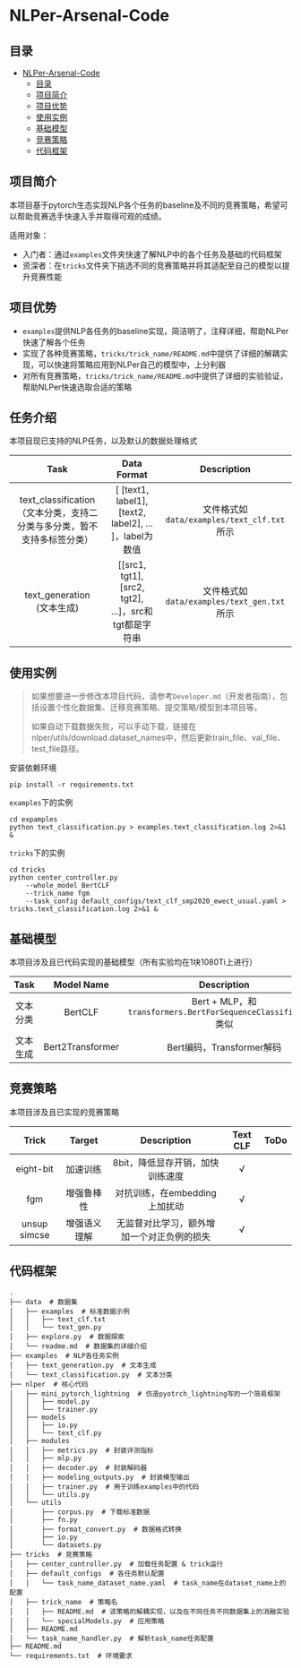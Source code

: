 # NLPer-Arsenal-Code


## 目录
- [NLPer-Arsenal-Code](#nlper-arsenal-code)
  - [目录](#目录)
  - [项目简介](#项目简介)
  - [项目优势](#项目优势)
  - [使用实例](#使用实例)
  - [基础模型](#基础模型)
  - [竞赛策略](#竞赛策略)
  - [代码框架](#代码框架)


## 项目简介

本项目基于pytorch生态实现NLP各个任务的baseline及不同的竞赛策略，希望可以帮助竞赛选手快速入手并取得可观的成绩。

适用对象：
- 入门者：通过`examples`文件夹快速了解NLP中的各个任务及基础的代码框架  
- 资深者：在`tricks`文件夹下挑选不同的竞赛策略并将其适配至自己的模型以提升竞赛性能  

## 项目优势

* `examples`提供NLP各任务的baseline实现，简洁明了，注释详细，帮助NLPer快速了解各个任务
* 实现了各种竞赛策略，`tricks/trick_name/README.md`中提供了详细的解耦实现，可以快速将策略应用到NLPer自己的模型中，上分利器
* 对所有竞赛策略，`tricks/trick_name/README.md`中提供了详细的实验验证，帮助NLPer快速选取合适的策略

## 任务介绍

本项目现已支持的NLP任务，以及默认的数据处理格式

|                             Task                             |                      Data Format                       |                Description                 |
| :----------------------------------------------------------: | :----------------------------------------------------: | :----------------------------------------: |
| text_classification <br />（文本分类，支持二分类与多分类，暂不支持多标签分类） | [ [text1, label1], [text2, label2], ... ]，label为数值 | 文件格式如`data/examples/text_clf.txt`所示 |
|               text_generation<br />(文本生成)                | [[src1, tgt1], [src2, tgt2], ...]，src和tgt都是字符串  | 文件格式如`data/examples/text_gen.txt`所示 |



## 使用实例

> 如果想要进一步修改本项目代码，请参考`Developer.md`（开发者指南），包括设置个性化数据集、迁移竞赛策略、提交策略/模型到本项目等。  
>
> 如果自动下载数据失败，可以手动下载，链接在nlper/utils/download.dataset_names中，然后更新train_file、val_file、test_file路径。

安装依赖环境

```shell
pip install -r requirements.txt
```

`examples`下的实例

```shell
cd expamples
python text_classification.py > examples.text_classification.log 2>&1 &
```

`tricks`下的实例

```shell
cd tricks
python center_controller.py 
    --whole_model BertCLF 
    --trick_name fgm 
    --task_config default_configs/text_clf_smp2020_ewect_usual.yaml > tricks.text_classification.log 2>&1 &
```

## 基础模型

本项目涉及且已代码实现的基础模型（所有实验均在1块1080Ti上进行）

|   Task   |    Model Name    |                         Description                          |
| :------: | :--------------: | :----------------------------------------------------------: |
| 文本分类 |     BertCLF      | Bert + MLP，和`transformers.BertForSequenceClassification`类似 |
| 文本生成 | Bert2Transformer |                  Bert编码，Transformer解码                   |


## 竞赛策略

本项目涉及且已实现的竞赛策略


|    Trick     |    Target    |                Description                 | Text CLF | ToDo |
| :----------: | :----------: | :----------------------------------------: | :------: | :--: |
|  eight-bit   |   加速训练   |      8bit，降低显存开销，加快训练速度      |    √     |      |
|     fgm      |  增强鲁棒性  |       对抗训练，在embedding上加扰动        |    √     |      |
| unsup simcse | 增强语义理解 | 无监督对比学习，额外增加一个对正负例的损失 |    √     |      |

## 代码框架

```angular2html
.
├── data  # 数据集
│   ├── examples  # 标准数据示例
│   │   ├── text_clf.txt
│   │   └── text_gen.py
│   ├── explore.py  # 数据探索
│   └── readme.md  # 数据集的详细介绍
├── examples  # NLP各任务实例
│   ├── text_generation.py  # 文本生成
│   └── text_classification.py  # 文本分类
├── nlper  # 核心代码
│   ├── mini_pytorch_lightning  # 仿造pyotrch_lightning写的一个简易框架
│   │   ├── model.py
│   │   └── trainer.py
│   ├── models
│   │   ├── io.py
│   │   └── text_clf.py
│   ├── modules
│   │   ├── metrics.py  # 封装评测指标
│   │   ├── mlp.py
│   │   ├── decoder.py  # 封装解码器
│   │   ├── modeling_outputs.py  # 封装模型输出
│   │   ├── trainer.py  # 用于训练examples中的代码
│   │   └── utils.py
│   └── utils
│       ├── corpus.py  # 下载标准数据
│       ├── fn.py
│       ├── format_convert.py  # 数据格式转换
│       ├── io.py
│       └── datasets.py
├── tricks  # 竞赛策略
│   ├── center_controller.py  # 加载任务配置 & trick运行
│   ├── default_configs  # 各任务默认配置
│   │   └── task_name_dataset_name.yaml  # task_name在dataset_name上的配置
│   ├── trick_name  # 策略名
│   │   ├── README.md  # 该策略的解耦实现，以及在不同任务不同数据集上的消融实验
│   │   └── specialModels.py  # 应用策略
│   ├── README.md
│   └── task_name_handler.py  # 解析task_name任务配置
├── README.md
└── requirements.txt  # 环境要求
```

